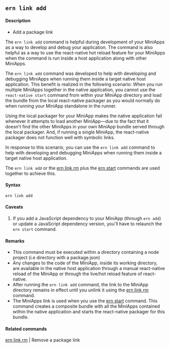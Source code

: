## `ern link add`

#### Description

* Add a package link

The `ern link add` command is helpful during development of your MiniApps as a way to develop and debug your application. The command is also helpful as a way to use the react-native hot reload feature for your MiniApps when the command is run inside a host application along with other MiniApps.   

The `ern link add` command was developed to help with developing and debugging MiniApps when running them inside a target native host application. This benefit is realized in the following scenario: When you run multiple MiniApps together in the native application, you cannot use the `react-native start` command from within your MiniApp directory and load the bundle from the local react-native packager as you would normally do when running your MiniApp standalone in the runner.

Using the local packager for your MiniApp makes the native application fail whenever it attempts to load another MiniApp—due to the fact that it doesn't find the other MiniApps in your own MiniApp bundle served through the local packager. And, if running a single MiniApp, the react-native packager does not function well with symbolic links.

In response to this scenario, you can use the `ern link add` command to help with developing and debugging MiniApps when running them inside a target native host application.

The `ern link add` or the [ern link rm] plus the [ern start] commands are used together to achieve this.

#### Syntax

`ern link add`  

#### Caveats

1) If you add a JavaScript dependency to your MiniApp (through `ern add`) or update a JavaScript dependency version, you'll have to relaunch the `ern start` command.

#### Remarks

* This command must be executed within a directory containing a node project (i.e directory with a package.json)
* Any changes to the code of the MiniApp, inside its working directory, are available in the native host application through a manual react-native reload of the MiniApp or through the live/hot reload feature of react-native.  
* After running the `ern link add` command, the link to the MiniApp directory remains in effect until you unlink it using the [ern link rm] command.  
* The MiniApps link is used when you use the [ern start] command. This command creates a composite bundle with all the MiniApps contained within the native application and starts the react-native packager for this bundle.

#### Related commands

[ern link rm] | Remove a package link

[ern start]: ../start.md
[ern link rm]: ./rm.md

